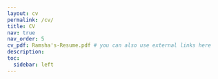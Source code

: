 ```yaml
---
layout: cv
permalink: /cv/
title: CV
nav: true
nav_order: 5
cv_pdf: Ramsha's-Resume.pdf # you can also use external links here
description:
toc:
  sidebar: left
---
```

